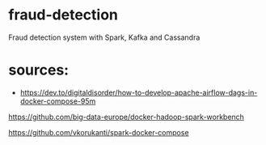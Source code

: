# fraud-detection
Fraud detection system with Spark, Kafka and Cassandra


# sources:
- https://dev.to/digitaldisorder/how-to-develop-apache-airflow-dags-in-docker-compose-95m



https://github.com/big-data-europe/docker-hadoop-spark-workbench

https://github.com/vkorukanti/spark-docker-compose